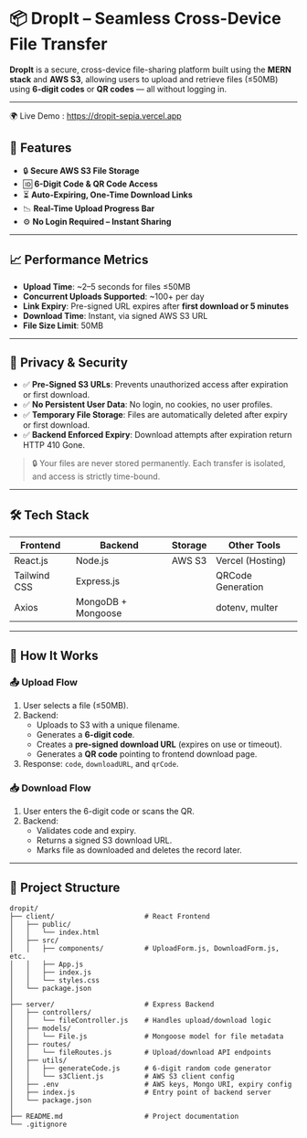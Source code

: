 # 📦 DropIt – Seamless Cross-Device File Transfer

**DropIt** is a secure, cross-device file-sharing platform built using the **MERN stack** and **AWS S3**, allowing users to upload and retrieve files (≤50MB) using **6-digit codes** or **QR codes** — all without logging in.

---
🌍 Live Demo : https://dropit-sepia.vercel.app


## 🚀 Features

- 🔒 **Secure AWS S3 File Storage**
- 🆔 **6-Digit Code & QR Code Access**
- ⏳ **Auto-Expiring, One-Time Download Links**
- 📉 **Real-Time Upload Progress Bar**
- ⚙️ **No Login Required – Instant Sharing**

---

## 📈 Performance Metrics

- **Upload Time**: ~2–5 seconds for files ≤50MB  
- **Concurrent Uploads Supported**: ~100+ per day  
- **Link Expiry**: Pre-signed URL expires after **first download or 5 minutes**  
- **Download Time**: Instant, via signed AWS S3 URL  
- **File Size Limit**: 50MB  

---

## 🔐 Privacy & Security

- ✅ **Pre-Signed S3 URLs**: Prevents unauthorized access after expiration or first download.
- ✅ **No Persistent User Data**: No login, no cookies, no user profiles.
- ✅ **Temporary File Storage**: Files are automatically deleted after expiry or first download.
- ✅ **Backend Enforced Expiry**: Download attempts after expiration return HTTP 410 Gone.

> 🔒 Your files are never stored permanently. Each transfer is isolated, and access is strictly time-bound.

---

## 🛠️ Tech Stack

| Frontend       | Backend         | Storage   | Other Tools         |
|----------------|------------------|------------|----------------------|
| React.js       | Node.js          | AWS S3     | Vercel (Hosting)     |
| Tailwind CSS   | Express.js       |            | QRCode Generation    |
| Axios          | MongoDB + Mongoose |         | dotenv, multer       |

---

## 🧪 How It Works

### 📤 Upload Flow

1. User selects a file (≤50MB).
2. Backend:
   - Uploads to S3 with a unique filename.
   - Generates a **6-digit code**.
   - Creates a **pre-signed download URL** (expires on use or timeout).
   - Generates a **QR code** pointing to frontend download page.
3. Response: `code`, `downloadURL`, and `qrCode`.

### 📥 Download Flow

1. User enters the 6-digit code or scans the QR.
2. Backend:
   - Validates code and expiry.
   - Returns a signed S3 download URL.
   - Marks file as downloaded and deletes the record later.

---

## 📂 Project Structure

    dropit/
    ├── client/                      # React Frontend
    │   ├── public/
    │   │   └── index.html
    │   ├── src/
    │   │   ├── components/          # UploadForm.js, DownloadForm.js, etc.
    │   │   ├── App.js
    │   │   ├── index.js
    │   │   └── styles.css           
    │   └── package.json
    │
    ├── server/                      # Express Backend
    │   ├── controllers/
    │   │   └── fileController.js    # Handles upload/download logic
    │   ├── models/
    │   │   └── File.js              # Mongoose model for file metadata
    │   ├── routes/
    │   │   └── fileRoutes.js        # Upload/download API endpoints
    │   ├── utils/
    │   │   ├── generateCode.js      # 6-digit random code generator
    │   │   └── s3Client.js          # AWS S3 client config
    │   ├── .env                     # AWS keys, Mongo URI, expiry config
    │   ├── index.js                 # Entry point of backend server
    │   └── package.json
    │
    ├── README.md                    # Project documentation
    └── .gitignore


